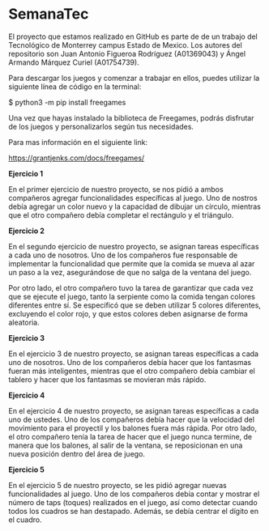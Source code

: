 # SemanaTec
El proyecto que estamos realizado en GitHub es parte de de un trabajo del Tecnológico de Monterrey campus Estado de Mexico. 
Los autores del repositorio son Juan Antonio Figueroa Rodríguez (A01369043) y Ángel Armando Márquez Curiel (A01754739).

Para descargar los juegos y comenzar a trabajar en ellos, puedes utilizar la siguiente línea de código en la terminal:

$ python3 -m pip install freegames

Una vez que hayas instalado la biblioteca de Freegames, podrás disfrutar de los juegos y personalizarlos según tus necesidades.

Para mas información en el siguiente link: 

https://grantjenks.com/docs/freegames/

**Ejercicio 1**

En el primer ejercicio de nuestro proyecto, se nos pidió a ambos compañeros agregar funcionalidades específicas al juego. 
Uno de nostros debía agregar un color nuevo y la capacidad de dibujar un círculo, mientras que el otro compañero debía completar el rectángulo y el triángulo.

**Ejercicio 2**

En el segundo ejercicio de nuestro proyecto, se asignan tareas específicas a cada uno de nosotros. 
Uno de los compañeros fue responsable de implementar la funcionalidad que permite que la comida se mueva al azar un paso a la vez, 
asegurándose de que no salga de la ventana del juego.

Por otro lado, el otro compañero tuvo la tarea de garantizar que cada vez que se ejecute el juego, tanto la serpiente como la comida tengan colores diferentes entre sí. 
Se especificó que se deben utilizar 5 colores diferentes, excluyendo el color rojo, y que estos colores deben asignarse de forma aleatoria.

**Ejercicio 3**

En el ejercicio 3 de nuestro proyecto, se asignan tareas específicas a cada uno de nosotros. Uno de los compañeros debía hacer que los fantasmas fueran más inteligentes, mientras que el otro compañero debía cambiar el tablero y hacer que los fantasmas se movieran más rápido.

**Ejercicio 4**

En el ejercicio 4 de nuestro proyecto, se asignan tareas específicas a cada uno de ustedes. Uno de los compañeros debía hacer que la velocidad del movimiento para el proyectil y los balones fuera más rápida. 
Por otro lado, el otro compañero tenía la tarea de hacer que el juego nunca termine, de manera que los balones, al salir de la ventana, se reposicionan en una nueva posición dentro del área de juego.

**Ejercicio 5**

En el ejercicio 5 de nuestro proyecto, se les pidió agregar nuevas funcionalidades al juego. Uno de los compañeros debía contar y mostrar el número de taps (toques) realizados en el juego, así como detectar cuando todos los cuadros se han destapado. Además, se debía centrar el dígito en el cuadro.
